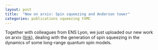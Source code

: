 ```yaml
---
layout: post
title:  "New on arxiv: Spin squeezing and Anderson tower"
categories: publications squeezing tVMC
---
```


Together with colleagues from ENS Lyon, we just uploaded our new work on arxiv ([link][link-arxiv]), dealing with the generation of spin squeezing in the dynamics of some long-range quantum spin models.


[link-arxiv]: https://arxiv.org/abs/2103.07354
[link-research]: /research.html#harperhofstadter
